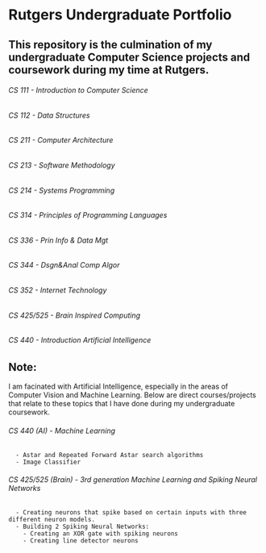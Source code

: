 # Rutgers Undergraduate Portfolio
## This repository is the culmination of my undergraduate Computer Science projects and coursework during my time at Rutgers. 

###### CS 111 - Introduction to Computer Science 
###### CS 112 - Data Structures
###### CS 211 - Computer Architecture 
###### CS 213 - Software Methodology
###### CS 214 - Systems Programming 
###### CS 314 - Principles of Programming Languages   
###### CS 336 - Prin Info & Data Mgt 
###### CS 344 - Dsgn&Anal Comp Algor
###### CS 352 - Internet Technology 
###### CS 425/525 - Brain Inspired Computing
###### CS 440 - Introduction Artificial Intelligence  


## Note: 
I am facinated with Artificial Intelligence, especially in the areas of Computer Vision and Machine Learning. Below are direct courses/projects that relate to these topics that I have done during my undergraduate coursework.

  ###### CS 440 (AI) - Machine Learning 
      - Astar and Repeated Forward Astar search algorithms
      - Image Classifier 
      
   ###### CS 425/525 (Brain) - 3rd generation Machine Learning and Spiking Neural Networks
      - Creating neurons that spike based on certain inputs with three different neuron models. 
      - Building 2 Spiking Neural Networks: 
        - Creating an XOR gate with spiking neurons
        - Creating line detector neurons 
